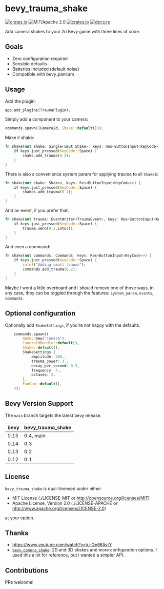 # bevy_trauma_shake

[![crates.io](https://img.shields.io/crates/v/bevy_trauma_shake.svg)](https://crates.io/crates/bevy_trauma_shake)
![MIT/Apache 2.0](https://img.shields.io/badge/license-MIT%2FApache-blue.svg)
[![crates.io](https://img.shields.io/crates/d/bevy_trauma_shake.svg)](https://crates.io/crates/bevy_trauma_shake)
[![docs.rs](https://img.shields.io/docsrs/bevy_trauma_shake)](https://docs.rs/bevy_trauma_shake)

Add camera shakes to your 2d Bevy game with three lines of code.

## Goals

- Zero configuration required
- Sensible defaults
- Batteries included (default noise)
- Compatible with bevy_pancam

## Usage

Add the plugin:

```rust ignore
app.add_plugins(TraumaPlugin);
```

Simply add a component to your camera:

```rust ignore
commands.spawn((Camera2d, Shake::default()));
```

Make it shake:

```rust ignore
fn shake(mut shake: Single<&mut Shake>, keys: Res<ButtonInput<KeyCode>>) {
    if keys.just_pressed(KeyCode::Space) {
        shake.add_trauma(0.2);
    }
}
```

There is also a convenience system param for applying trauma to all `Shake`s:

```rust ignore
fn shake(mut shake: Shakes, keys: Res<ButtonInput<KeyCode>>) {
    if keys.just_pressed(KeyCode::Space) {
        shakes.add_trauma(0.2);
    }
}
```

And an event, if you prefer that:

```rust ignore
fn shake(mut trauma: EventWriter<TraumaEvent>, keys: Res<ButtonInput<KeyCode>>) {
    if keys.just_pressed(KeyCode::Space) {
        trauma.send(0.2.into());
    }
}
```

And even a command:

```rust ignore
fn shake(mut commands: Commands, keys: Res<ButtonInput<KeyCode>>) {
    if keys.just_pressed(KeyCode::Space) {
        info!("Adding small trauma");
        commands.add_trauma(0.2);
    }
}
```

Maybe I went a little overboard and I should remove one of those ways, in any case, they can be toggled through the features: `system_param`, `events`, `commands`.

## Optional configuration

Optionally add `ShakeSettings`, if you're not happy with the defaults.

```rust ignore
    commands.spawn((
        Name::new("Camera"),
        Camera2dBundle::default(),
        Shake::default(),
        ShakeSettings {
            amplitude: 200.,
            trauma_power: 3.,
            decay_per_second: 0.3,
            frequency: 4.,
            octaves: 2,
        },
        PanCam::default(),
    ));
```

## Bevy Version Support

The `main` branch targets the latest bevy release.

|bevy|bevy_trauma_shake|
|----|-----------------|
|0.15|0.4, main|
|0.14|0.3|
|0.13|0.2|
|0.12|0.1|

## License

`bevy_trauma_shake` is dual-licensed under either

- MIT License (./LICENSE-MIT or <http://opensource.org/licenses/MIT>)
- Apache License, Version 2.0 (./LICENSE-APACHE or <http://www.apache.org/licenses/LICENSE-2.0>)

at your option.

## Thanks

- <https://www.youtube.com/watch?v=tu-Qe66AvtY>
- [`bevy_camera_shake`](https://github.com/Andrewp2/bevy_camera_shake): 2D and 3D shakes and more configuration options. I used this a lot for reference, but I wanted a simpler API.

## Contributions

PRs welcome!
